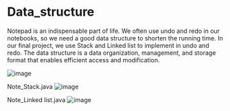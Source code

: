 # Data_structure
Notepad is an indispensable part of life. We often use undo and redo in our notebooks, so we need a good data structure to shorten the running time. In our final project, we use Stack and Linked list to implement in undo and redo. The data structure is a data organization, management, and storage format that enables efficient access and modification.

![image](https://user-images.githubusercontent.com/62172612/205430322-825ca27d-b95c-4a1d-a564-dd49e7b61de3.png)

Note_Stack.java
![image](https://user-images.githubusercontent.com/62172612/205430325-058490ed-5cbe-4143-829b-d62e1592518e.png)


Note_Linked list.java
![image](https://user-images.githubusercontent.com/62172612/205430329-6498b03d-6c6b-4190-9c44-583765002218.png)
